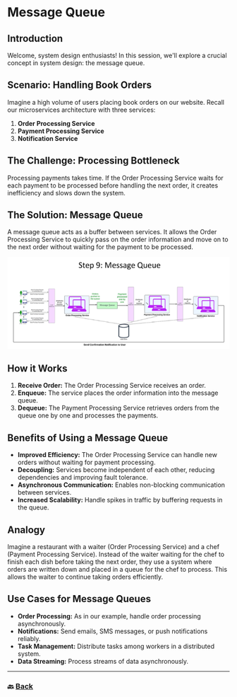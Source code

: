 # **Message Queue**

## **Introduction**

Welcome, system design enthusiasts\! In this session, we'll explore a crucial concept in system design: the message queue.

## **Scenario: Handling Book Orders**

Imagine a high volume of users placing book orders on our website. Recall our microservices architecture with three services:

1. **Order Processing Service**  
2. **Payment Processing Service**  
3. **Notification Service**

## **The Challenge: Processing Bottleneck**

Processing payments takes time. If the Order Processing Service waits for each payment to be processed before handling the next order, it creates inefficiency and slows down the system.

## **The Solution: Message Queue**

A message queue acts as a buffer between services. It allows the Order Processing Service to quickly pass on the order information and move on to the next order without waiting for the payment to be processed.

![10.png](img/10.png)

## **How it Works**

1. **Receive Order:** The Order Processing Service receives an order.  
2. **Enqueue:** The service places the order information into the message queue.  
3. **Dequeue:** The Payment Processing Service retrieves orders from the queue one by one and processes the payments.

## **Benefits of Using a Message Queue**

* **Improved Efficiency:** The Order Processing Service can handle new orders without waiting for payment processing.  
* **Decoupling:** Services become independent of each other, reducing dependencies and improving fault tolerance.  
* **Asynchronous Communication:** Enables non-blocking communication between services.  
* **Increased Scalability:** Handle spikes in traffic by buffering requests in the queue.

## **Analogy**

Imagine a restaurant with a waiter (Order Processing Service) and a chef (Payment Processing Service). Instead of the waiter waiting for the chef to finish each dish before taking the next order, they use a system where orders are written down and placed in a queue for the chef to process. This allows the waiter to continue taking orders efficiently.

## **Use Cases for Message Queues**

* **Order Processing:** As in our example, handle order processing asynchronously.  
* **Notifications:** Send emails, SMS messages, or push notifications reliably.  
* **Task Management:** Distribute tasks among workers in a distributed system.  
* **Data Streaming:** Process streams of data asynchronously.

---

### 🔙 [Back](../README.md)